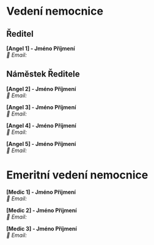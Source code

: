 # Vedení nemocnice

## Ředitel
**[Angel 1] - Jméno Příjmení** <br>
*📧 Email:*

## Náměstek Ředitele
**[Angel 2] - Jméno Příjmení** <br>
*📧 Email:* 

**[Angel 3] - Jméno Příjmení** <br>
*📧 Email:*

**[Angel 4] - Jméno Příjmení** <br>
*📧 Email:*

**[Angel 5] - Jméno Příjmení** <br>
*📧 Email:* 

# Emeritní vedení nemocnice

**[Medic 1] - Jméno Příjmení** <br>
*📧 Email:* 

**[Medic 2] - Jméno Příjmení** <br>
*📧 Email:* 

**[Medic 3] - Jméno Příjmení** <br>
*📧 Email:* 
